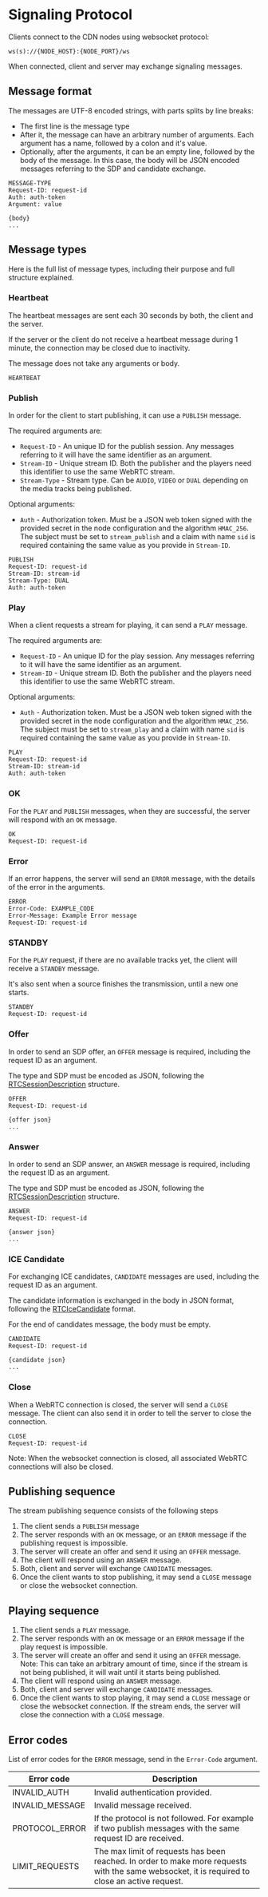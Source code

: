 # Signaling Protocol

Clients connect to the CDN nodes using websocket protocol:

```
ws(s)://{NODE_HOST}:{NODE_PORT}/ws
```

When connected, client and server may exchange signaling messages.

## Message format

The messages are UTF-8 encoded strings, with parts splits by line breaks:
 
  - The first line is the message type
  - After it, the message can have an arbitrary number of arguments. Each argument has a name, followed by a colon and it's value.
  - Optionally, after the arguments, it can be an empty line, followed by the body of the message. In this case, the body will be JSON encoded messages referring to the SDP and candidate exchange.

```
MESSAGE-TYPE
Request-ID: request-id
Auth: auth-token
Argument: value

{body}
...
```

## Message types

Here is the full list of message types, including their purpose and full structure explained.

### Heartbeat

The heartbeat messages are sent each 30 seconds by both, the client and the server.

If the server or the client do not receive a heartbeat message during 1 minute, the connection may be closed due to inactivity.

The message does not take any arguments or body.

```
HEARTBEAT
```

### Publish

In order for the client to start publishing, it can use a `PUBLISH` message.

The required arguments are:

 - `Request-ID` - An unique ID for the publish session. Any messages referring to it will have the same identifier as an argument.
 - `Stream-ID` - Unique stream ID. Both the publisher and the players need this identifier to use the same WebRTC stream.
 - `Stream-Type` - Stream type. Can be `AUDIO`, `VIDEO` or `DUAL` depending on the media tracks being published.

Optional arguments:

 - `Auth` - Authorization token. Must be a JSON web token signed with the provided secret in the node configuration and the algorithm `HMAC_256`. The subject must be set to `stream_publish` and a claim with name `sid` is required containing the same value as you provide in `Stream-ID`.

```
PUBLISH
Request-ID: request-id
Stream-ID: stream-id
Stream-Type: DUAL
Auth: auth-token
```

### Play

When a client requests a stream for playing, it can send a `PLAY` message.

The required arguments are:

 - `Request-ID` - An unique ID for the play session. Any messages referring to it will have the same identifier as an argument.
 - `Stream-ID` - Unique stream ID. Both the publisher and the players need this identifier to use the same WebRTC stream.

Optional arguments:

 - `Auth` - Authorization token. Must be a JSON web token signed with the provided secret in the node configuration and the algorithm `HMAC_256`. The subject must be set to `stream_play` and a claim with name `sid` is required containing the same value as you provide in `Stream-ID`.

```
PLAY
Request-ID: request-id
Stream-ID: stream-id
Auth: auth-token
```

### OK

For the `PLAY` and `PUBLISH` messages, when they are successful, the server will respond with an `OK` message.

```
OK
Request-ID: request-id
```

### Error

If an error happens, the server will send an `ERROR` message, with the details of the error in the arguments.

```
ERROR
Error-Code: EXAMPLE_CODE
Error-Message: Example Error message
Request-ID: request-id
```

### STANDBY

For the `PLAY` request, if there are no available tracks yet, the client will receive a `STANDBY` message.

It's also sent when a source finishes the transmission, until a new one starts.

```
STANDBY
Request-ID: request-id
```

### Offer

In order to send an SDP offer, an `OFFER` message is required, including the request ID as an argument.

The type and SDP must be encoded as JSON, following the [RTCSessionDescription](https://developer.mozilla.org/en-US/docs/Web/API/RTCSessionDescription) structure.

```
OFFER
Request-ID: request-id

{offer json}
...
```

### Answer

In order to send an SDP answer, an `ANSWER` message is required, including the request ID as an argument.

The type and SDP must be encoded as JSON, following the [RTCSessionDescription](https://developer.mozilla.org/en-US/docs/Web/API/RTCSessionDescription) structure.

```
ANSWER
Request-ID: request-id

{answer json}
...
```

### ICE Candidate

For exchanging ICE candidates, `CANDIDATE` messages are used, including the request ID as an argument.

The candidate information is exchanged in the body in JSON format, following the [RTCIceCandidate](https://developer.mozilla.org/en-US/docs/Web/API/RTCIceCandidate) format.

For the end of candidates message, the body must be empty.

```
CANDIDATE
Request-ID: request-id

{candidate json}
...
```

### Close

When a WebRTC connection is closed, the server will send a `CLOSE` message. The client can also send it in order to tell the server to close the connection.

```
CLOSE
Request-ID: request-id
```

Note: When the websocket connection is closed, all associated WebRTC connections will also be closed.

## Publishing sequence

The stream publishing sequence consists of the following steps

 1. The client sends a `PUBLISH` message
 2. The server responds with an `OK` message, or an `ERROR` message if the publishing request is impossible.
 3. The server will create an offer and send it using an `OFFER` message.
 4. The client will respond using an `ANSWER` message.
 5. Both, client and server will exchange `CANDIDATE` messages.
 6. Once the client wants to stop publishing, it may send a `CLOSE` message or close the websocket connection.

## Playing sequence

 1. The client sends a `PLAY` message.
 2. The server responds with an `OK` message or an `ERROR` message if the play request is impossible.
 3. The server will create an offer and send it using an `OFFER` message. Note: This can take an arbitrary amount of time, since if the stream is not being published, it will wait until it starts being published.
 4. The client will respond using an `ANSWER` message.
 5. Both, client and server will exchange `CANDIDATE` messages.
 6. Once the client wants to stop playing, it may send a `CLOSE` message or close the websocket connection. If the stream ends, the server will close the connection with a `CLOSE` message.

## Error codes

List of error codes for the `ERROR` message, send in the `Error-Code` argument.

| Error code | Description |
|---|---|
| INVALID_AUTH | Invalid authentication provided. |
| INVALID_MESSAGE | Invalid message received. |
| PROTOCOL_ERROR | If the protocol is not followed. For example if two publish messages with the same request ID are received. |
| LIMIT_REQUESTS | The max limit of requests has been reached. In order to make more requests with the same websocket, it is required to close an active request. |
